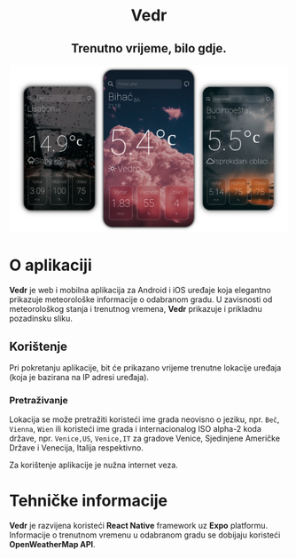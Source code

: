 <h1 align='center'>Vedr</h1>
<h2 align='center'>Trenutno vrijeme, bilo gdje.</h2>

![AppLogo](readmeAssets/appDemo.png)

# O aplikaciji
**Vedr** je web i mobilna aplikacija za Android i iOS uređaje koja elegantno prikazuje meteorološke informacije o odabranom gradu. U zavisnosti od meteorološkog stanja i trenutnog vremena, **Vedr** prikazuje i prikladnu pozadinsku sliku.
## Korištenje
Pri pokretanju aplikacije, bit će prikazano vrijeme trenutne lokacije uređaja (koja je bazirana na IP adresi uređaja).

### Pretraživanje
Lokacija se može pretražiti koristeći ime grada neovisno o jeziku, npr. `Beč`, `Vienna`, `Wien` ili koristeći ime grada i internacionalog ISO alpha-2 koda države, npr. `Venice,US`, `Venice,IT` za gradove Venice, Sjedinjene Američke Države i Venecija, Italija respektivno.

Za korištenje aplikacije je nužna internet veza.

# Tehničke informacije
**Vedr** je razvijena koristeći **React Native** framework uz **Expo** platformu. Informacije o trenutnom vremenu u odabranom gradu se dobijaju koristeći **OpenWeatherMap API**.